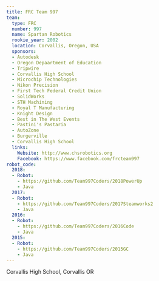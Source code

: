 ```yaml
---
title: FRC Team 997
team:
  type: FRC
  number: 997
  name: Spartan Robotics
  rookie_year: 2002
  location: Corvallis, Oregon, USA
  sponsors:
  - Autodesk
  - Oregon Depaartment of Education
  - Tripwire
  - Corvallis High School
  - Microchip Technologies
  - Nikon Precision
  - First Tech Federal Credit Union
  - SolidWorks
  - STH Machining
  - Royal T Manufacturing
  - Knight Design
  - Best in The West Events
  - Pastini's Pastaria
  - AutoZone
  - Burgerville
  - Corvallis High School
  links:
    Website: http://www.chsrobotics.org
    Facebook: https://www.facebook.com/frcteam997
robot_code:
  2018:
  - Robot:
    - https://github.com/Team997Coders/2018PowerUp
    - Java
  2017:
  - Robot:
    - https://github.com/Team997Coders/2017Steamworks2
    - Java
  2016:
  - Robot:
    - https://github.com/Team997Coders/2016Code
    - Java
  2015:
  - Robot:
    - https://github.com/Team997Coders/2015GC
    - Java
---
```


Corvallis High School, Corvallis OR

